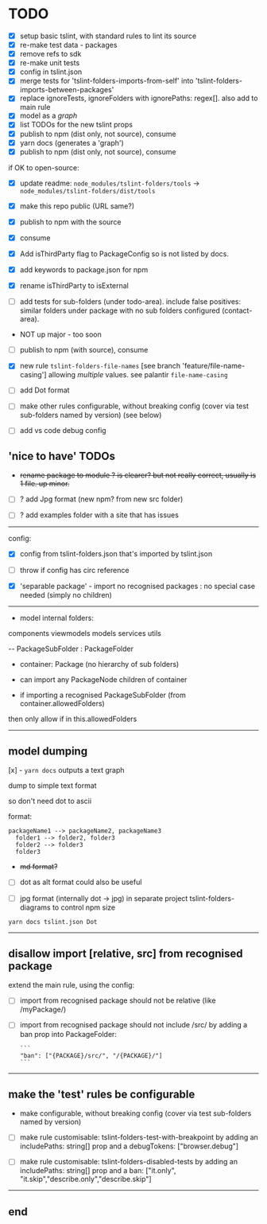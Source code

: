 # TODO

- [x] setup basic tslint, with standard rules to lint its source
- [x] re-make test data - packages
- [x] remove refs to sdk
- [x] re-make unit tests
- [x] config in tslint.json
- [x] merge tests for 'tslint-folders-imports-from-self' into 'tslint-folders-imports-between-packages'
- [x] replace ignoreTests, ignoreFolders with ignorePaths: regex[]. also add to main rule
- [x] model as a _graph_
- [x] list TODOs for the new tslint props
- [x] publish to npm (dist only, not source), consume
- [x] yarn docs (generates a 'graph')
- [x] publish to npm (dist only, not source), consume

if OK to open-source:

- [x] update readme: `node_modules/tslint-folders/tools` -> `node_modules/tslint-folders/dist/tools`
- [x] make this repo public (URL same?)
- [x] publish to npm with the source
- [x] consume

- [x] Add isThirdParty flag to PackageConfig so is not listed by docs.
- [x] add keywords to package.json for npm

- [x] rename isThirdParty to isExternal

- [ ] add tests for sub-folders (under todo-area). include false positives: similar folders under package with no sub folders configured (contact-area).
- NOT up major - too soon
- [ ] publish to npm (with source), consume

- [x] new rule `tslint-folders-file-names` [see branch 'feature/file-name-casing'] allowing _multiple_ values. see palantir `file-name-casing`

- [ ] add Dot format

- [ ] make other rules configurable, without breaking config (cover via test sub-folders named by version) (see below)

- [ ] add vs code debug config

## 'nice to have' TODOs

- ~~rename package to module ? is clearer? but not really correct, usually is 1 file. up minor.~~

- [ ] ? add Jpg format (new npm? from new src folder)

- [ ] ? add examples folder with a site that has issues

---

config:

- [x] config from tslint-folders.json that's imported by tslint.json
- [ ] throw if config has circ reference

- [x] 'separable package' - import no recognised packages : no special case needed (simply no children)

---

- model internal folders:

components
viewmodels
models
services
utils

-- PackageSubFolder : PackageFolder

- container: Package (no hierarchy of sub folders)

- can import any PackageNode children of container

- if importing a recognised PackageSubFolder (from container.allowedFolders)

then only allow if in this.allowedFolders

---

## model dumping

[x] - `yarn docs` outputs a text graph

dump to simple text format

so don't need dot to ascii

format:

```
packageName1 --> packageName2, packageName3
  folder1 --> folder2, folder3
  folder2 --> folder3
  folder3
```

- ~~md format?~~

* [ ] dot as alt format could also be useful

* [ ] jpg format (internally dot -> jpg) in separate project tslint-folders-diagrams to control npm size

```
yarn docs tslint.json Dot
```

---

## disallow import [relative, src] from recognised package

extend the main rule, using the config:

- [ ] import from recognised package should not be relative (like /myPackage/)
- [ ] import from recognised package should not include /src/
      by adding a ban prop into PackageFolder:

      ```
      "ban": ["{PACKAGE}/src/", "/{PACKAGE}/"]
      ```

---

## make the 'test' rules be configurable

- make configurable, without breaking config (cover via test sub-folders named by version)

- [ ] make rule customisable: tslint-folders-test-with-breakpoint
      by adding an includePaths: string[] prop and a debugTokens: ["browser.debug"]

- [ ] make rule customisable: tslint-folders-disabled-tests
      by adding an includePaths: string[] prop and a ban: ["it.only", "it.skip","describe.only","describe.skip"]

---

## end
